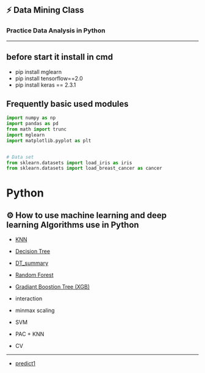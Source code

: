 ## :zap: Data Mining Class
### Practice Data Analysis in Python





-----------------------------------
## before start it install in cmd 

* pip install mglearn
* pip install tensorflow==2.0
* pip install keras == 2.3.1




## Frequently basic used modules

```python
import numpy as np
import pandas as pd
from math import trunc
import mglearn
import matplotlib.pyplot as plt


# Data set
from sklearn.datasets import load_iris as iris
from sklearn.datasets import load_breast_cancer as cancer
```

# Python
## :gear: How to use machine learning and deep learning Algorithms use in Python


+ [KNN](https://github.com/stella9605/Data-Analysis/blob/master/practice/KNN.py)

+ [Decision Tree](https://github.com/stella9605/Python/blob/Algorithm/Decision%20Tree.py)
* [DT_summary](https://github.com/stella9605/Python/blob/Algorithm/Decision%20Tree%20Result)

+ [Random Forest](https://github.com/stella9605/Python/blob/master/Random_Forest.py)

+ [Gradiant Boostion Tree (XGB)](https://github.com/stella9605/Python/blob/master/Gradiant%20Boosting%20Tree.py) 

+ interaction

+ minmax scaling 

+ SVM

+ PAC + KNN 

+ CV


--------------------------------
+ [predict1](https://github.com/stella9605/Python/blob/master/iris_varity_prediction.py)
